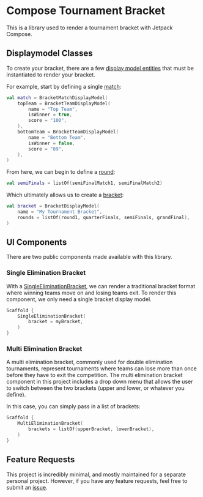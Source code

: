 # Compose Tournament Bracket

This is a library used to render a tournament bracket with Jetpack Compose.

## Displaymodel Classes

To create your bracket, there are a few [display model entities](library/src/main/java/com/adammcneilly/tournament/bracket/displaymodels) that must be instantiated to render your bracket.

For example, start by defining a single [match](library/src/main/java/com/adammcneilly/tournament/bracket/displaymodels/BracketMatchDisplayModel.kt):

```kotlin
val match = BracketMatchDisplayModel(
    topTeam = BracketTeamDisplayModel(
        name = "Top Team",
        isWinner = true,
        score = "100",
    ),
    bottomTeam = BracketTeamDisplayModel(
        name = "Bottom Team",
        isWinner = false,
        score = "89",
    ),
)
```

From here, we can begin to define a [round](library/src/main/java/com/adammcneilly/tournament/bracket/displaymodels/BracketRoundDisplayModel.kt):

```kotlin
val semiFinals = listOf(semiFinalMatch1, semiFinalMatch2)
```

Which ultimately allows us to create a [bracket](library/src/main/java/com/adammcneilly/tournament/bracket/displaymodels/BracketDisplayModel.kt):

```kotlin
val bracket = BracketDisplayModel(
    name = "My Tournament Bracket",
    rounds = listOf(round1, quarterFinals, semiFinals, grandFinal),
)
```

## UI Components

There are two public components made available with this library.

### Single Elimination Bracket

With a [SingleEliminationBracket](library/src/main/java/com/adammcneilly/tournament/bracket/ui/SingleEliminationBracket.kt), we can render a traditional bracket format where winning teams move on and losing teams exit. To render this component, we only need a single bracket display model.

```kotlin
Scaffold {
    SingleEliminationBracket(
        bracket = myBracket,
    )
}
```

### Multi Elimination Bracket

A multi elimination bracket, commonly used for double elimination tournaments, represent tournaments where teams can lose more than once before they have to exit the competition. The multi elimination bracket component in this project includes a drop down menu that allows the user to switch between the two brackets (upper and lower, or whatever you define).

In this case, you can simply pass in a list of brackets:

```kotlin
Scaffold {
    MultiEliminationBracket(
        brackets = listOf(upperBracket, lowerBracket),
    )
}
```

## Feature Requests

This project is incredibly minimal, and mostly maintained for a separate personal project. However, if you have any feature requests, feel free to submit an [issue](https://github.com/AdamMc331/ComposeTournamentBracket/issues). 
